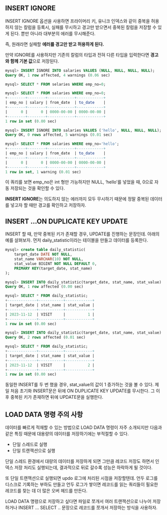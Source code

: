 ## INSERT IGNORE

INSERT IGNORE 옵션을 사용하면 프라이머리 키, 유니크 인덱스와 같이 중복을 허용하지 않는 칼럼을 등록시, 실패를 무시하고 경고만 받으면서 중복된 칼럼을 저장할 수 있게 된다. 뿐만 아니라 대부분의 에러를 무시해준다.

즉, 원래라면 실패할 **에러를 경고만 받고 허용하게 된다.**

만약 IGNORE를 사용하지만 기존의 칼럼의 타입과 전혀 다른 타입을 입력한다면 **경고와 함께 기본 값**으로 저장된다. 

```sql
mysql> INSERT IGNORE INTO salaries VALUES (NULL, NULL, NULL, NULL);
Query OK, 1 row affected, 4 warnings (0.06 sec)

mysql> SELECT * FROM selaries WHERE emp_no=0;

mysql> SELECT * FROM salaries WHERE emp_no=0;
+--------+--------+------------+------------+
| emp_no | salary | from_date  | to_date    |
+--------+--------+------------+------------+
|      0 |      0 | 0000-00-00 | 0000-00-00 |
+--------+--------+------------+------------+
1 row in set (0.00 sec)

mysql> INSERT IGNORE INTO salaries VALUES ('hello', NULL, NULL, NULL);
Query OK, 0 rows affected, 5 warnings (0.01 sec)

mysql> SELECT * FROM salaries WHERE emp_no='hello';
+--------+--------+------------+------------+
| emp_no | salary | from_date  | to_date    |
+--------+--------+------------+------------+
|      0 |      0 | 0000-00-00 | 0000-00-00 |
+--------+--------+------------+------------+
1 row in set, 1 warning (0.01 sec)
```

이 쿼리를 보면 emp_no은 int 형만 가능하지만 NULL, ‘hello’를 넣었을 때, 0으로 자동 저장되는 것을 확인할 수 있다. 

**INSERT IGNORE**는 의도하지 않는 에러까지 모두 무시하기 때문에 정말 중복된 데이터를 넣고자 할 때만 경고를 확인하고 저장하자.

## INSERT …ON DUPLICATE KEY UPDATE

INSERT 할 때, 만약 중복된 키가 존재할 경우, UPDATE를 진행하는 문장인데. 아래의 예를 살펴보자. 먼저 daily_statistic이라는 테이블을 만들고 데이터를 등록한다.

```sql
mysql> create table daily_statistic(
	target_date DATE NOT NULL, 
	stat_name VARCHAR(10) NOT NULL, 
	stat_value BIGINT NOT NULL DEFAULT 0, 
	PRIMARY KEY(target_date, stat_name)
);

mysql> INSERT INTO daily_statistic(target_date, stat_name, stat_value) VALUES(DATE(NOW()), 'VISIT', 1) ON DUPLICATE KEY UPDATE stat_value=stat_value+1;
Query OK, 1 row affected (0.00 sec)

mysql> SELECT * FROM daily_statistic;
+-------------+-----------+------------+
| target_date | stat_name | stat_value |
+-------------+-----------+------------+
| 2023-11-12  | VISIT     |          1 |
+-------------+-----------+------------+
1 row in set (0.00 sec)

mysql> INSERT INTO daily_statistic(target_date, stat_name, stat_value) VALUES(DATE(NOW()), 'VISIT', 1) ON DUPLICATE KEY UPDATE stat_value=stat_value+1;
Query OK, 2 rows affected (0.01 sec)

mysql> SELECT * FROM daily_statistic;
+-------------+-----------+------------+
| target_date | stat_name | stat_value |
+-------------+-----------+------------+
| 2023-11-12  | VISIT     |          2 |
+-------------+-----------+------------+
1 row in set (0.00 sec)
```

동일한 INSERT를 두 번 했을 경우, stat_value의 값이 1 증가하는 것을 볼 수 있다. 제일 처음 초기화 INSERT문은 뒤에 ON DUPLICATE KEY UPDATE를 무시한다. 그 이후 중복된 키가 존재하면 뒤에 UPDATE문을 실행한다.

## LOAD DATA 명령 주의 사항

데이터를 빠르게 적재할 수 있는 방법으로 LOAD DATA 명령이 자주 소개되지만 다음과 같은 특징 때문에 대용량의 데이터를 저장하기에는 부적절할 수 있다.

- 단일 스레드로 실행
- 단일 트랜잭션으로 실행

단일 스레드 환경에서 대량의 데이터를 저장하게 되면 그만큼 레코드 저장도 하면서 인덱스 저장 처리도 실행되는데, 결과적으로 뒤로 갈수록 성능은 하락하게 될 것이다.

또 단일 트랜잭션으로 실행되면 updo 로그에 처리된 시점을 저장할텐데. 언두 로그를 디스크로 기록하는 부하도 만들고 언두 로그가 쌓이면 레코드를 읽는 쿼리들이 필요한 레코드를 찾는 데 더 많은 오버 헤드를 만든다.

LOAD DATA 명령으로 저장하고 싶다면 파일로 쪼개서 여러 트랜잭션으로 나누어 저장하거나 INSERT … SELECT .. 문장으로 레코드를 쪼개서 저장하는 방식을 사용하자.